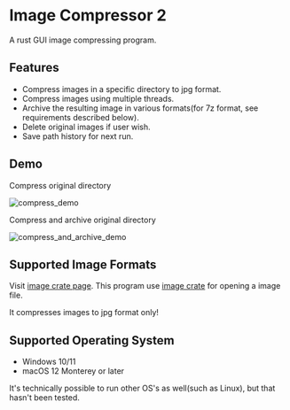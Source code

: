 # Image Compressor 2

A rust GUI image compressing program.

## Features

- Compress images in a specific directory to jpg format.
- Compress images using multiple threads.
- Archive the resulting image in various formats(for 7z format, see requirements described below).
- Delete original images if user wish.
- Save path history for next run.

## Demo

Compress original directory

![compress_demo](./demo/compress_demo.webp)

Compress and archive original directory

![compress_and_archive_demo](./demo/compress_and_archive_demo.webp)

## Supported Image Formats

Visit [image crate page](https://crates.io/crates/image). This program use [image crate](https://crates.io/crates/image) for opening a image file.

It compresses images to jpg format only!

## Supported Operating System

- Windows 10/11
- macOS 12 Monterey or later

It's technically possible to run other OS's as well(such as Linux), but that hasn't been tested.
